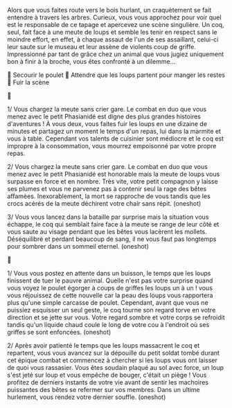 Alors que vous faites route vers le bois hurlant, un craquètement se fait entendre à travers les arbres. Curieux, vous vous approchez pour voir quel est le responsable de ce tapage et apercevez une scène singulière. Un coq, seul, fait face à une meute de loups et semble les tenir en respect sans le moindre effort, en effet, à chaque assaut de l'un de ses assaillant, celui-ci leur saute sur le museau et leur assène de violents coup de griffe. Impressionné par tant de grâce chez un animal que vous jugiez uniquement bon à finir à la broche, vous êtes confronté à un dilemme...

🐔 Secourir le poulet
🍗 Attendre que les loups partent pour manger les restes
🏃 Fuir la scène

🐔

1/ Vous chargez la meute sans crier gare. Le combat en duo que vous menez avec le petit Phasianidé est digne des plus grandes histoires d'aventures ! À vous deux, vous faites fuir les loups en une dizaine de minutes et partagez un moment le temps d'un repas, lui dans la marmite et vous à table. Cependant vos talents de cuisinier sont médiocre et le coq est impropre à la consommation, vous mourrez empoisonné par votre propre repas.

2/ Vous chargez la meute sans crier gare. Le combat en duo que vous menez avec le petit Phasianidé est honorable mais la meute de loups vous surpasse en force et en nombre. Très vite, votre petit compagnon y laisse ses plumes et vous ne parvenez pas à contenir seul la rage des bêtes affamées. Inexorablement, la mort se rapproche de vous tandis que les crocs acérés de la meute déchirent votre chair sans répit. (oneshot)

3/ Vous vous lancez dans la bataille par surprise mais la situation vous échappe, le coq qui semblait faire face à la meute se range de leur côté et vous saute au visage pendant que les bêtes vous lacèrent les mollets. Déséquilibré et perdant beaucoup de sang, il ne vous faut pas longtemps pour sombrer dans un sommeil eternel. (oneshot)


🍗

1/ Vous vous postez en attente dans un buisson, le temps que les loups finissent de tuer le pauvre animal. Quelle n'est pas votre surprise quand vous voyez le poulet égorger à coups de griffes les loups un à un ! vous vous réjouissez de cette nouvelle car la peau des loups vous rapportera plus qu'une simple carcasse de poulet. Cependant, avant que vous ne puissiez esquisser un seul geste, le coq tourne son regard torve en votre direction et se jette sur vous. Votre regard sombre et votre corps se refroidit tandis qu'un liquide chaud coule le long de votre cou à l'endroit où ses griffes se sont enfoncées. (oneshot)

2/ Après avoir patienté le temps que les loups massacrent le coq et repartent, vous vous avancez sur la dépouille du petit soldat tombé durant cet épique combat et commencez à chercher si les loups vous ont laisser de quoi vous rassasier. Vous êtes soudain plaqué au sol avec force, un loup s'est jeté sur loup et vous empêche de bouger, c'était un piège ! Vous profitez de derniers instants de votre vie avant de sentir les machoires puissantes des bêtes se refermer sur vos membres. Dans un ultime hurlement, vous rendez votre dernier souffle. (oneshot)
